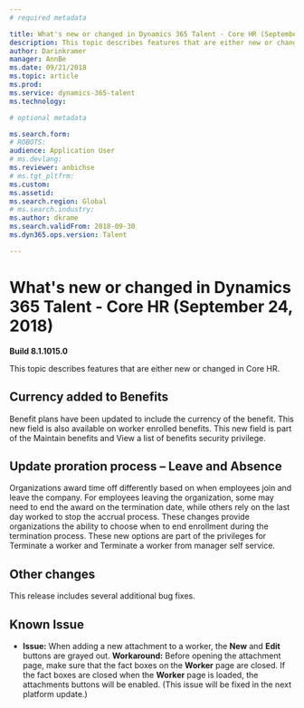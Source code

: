 ```yaml
---
# required metadata

title: What's new or changed in Dynamics 365 Talent - Core HR (September 24, 2018)
description: This topic describes features that are either new or changed in Microsoft Dynamics 365 Talent - Core HR.
author: Darinkramer
manager: AnnBe
ms.date: 09/21/2018
ms.topic: article
ms.prod: 
ms.service: dynamics-365-talent
ms.technology: 

# optional metadata

ms.search.form: 
# ROBOTS: 
audience: Application User
# ms.devlang: 
ms.reviewer: anbichse
# ms.tgt_pltfrm: 
ms.custom: 
ms.assetid: 
ms.search.region: Global
# ms.search.industry: 
ms.author: dkrame
ms.search.validFrom: 2018-09-30
ms.dyn365.ops.version: Talent

---
```

# What's new or changed in Dynamics 365 Talent - Core HR (September 24, 2018)

**Build 8.1.1015.0**

This topic describes features that are either new or changed in Core HR.

## Currency added to Benefits

Benefit plans have been updated to include the currency of the benefit. This new
field is also available on worker enrolled benefits. 
This new field is part of the Maintain benefits and View a list of benefits security privilege.

## Update proration process – Leave and Absence

Organizations award time off differently based on when employees join and leave
the company. For employees leaving the organization, some may need to end the
award on the termination date, while others rely on the last day worked to stop
the accrual process. These changes provide organizations the ability to choose
when to end enrollment during the termination process. 
These new options are part of the privileges for Terminate a worker and Terminate a worker from manager self service. 

## Other changes

This release includes several additional bug fixes.

## Known Issue

-   **Issue:** When adding a new attachment to a worker, the **New** and **Edit** buttons are grayed out. **Workaround:** Before opening the attachment page, make sure that the fact
    boxes on the **Worker** page are closed. If the fact boxes are closed when the **Worker** page is loaded, the attachments buttons will be enabled. (This issue will be fixed in the next platform update.)

